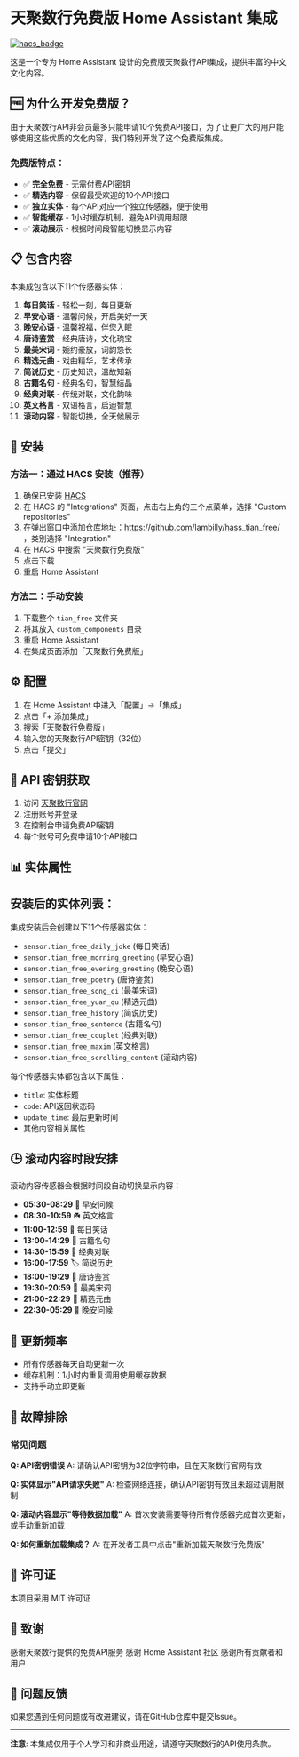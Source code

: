# 天聚数行免费版 Home Assistant 集成

[![hacs_badge](https://img.shields.io/badge/HACS-Custom-orange.svg)](https://github.com/hacs/integration)

这是一个专为 Home Assistant 设计的免费版天聚数行API集成，提供丰富的中文文化内容。

## 🆓 为什么开发免费版？

由于天聚数行API非会员最多只能申请10个免费API接口，为了让更广大的用户能够使用这些优质的文化内容，我们特别开发了这个免费版集成。

### 免费版特点：
- ✅ **完全免费** - 无需付费API密钥
- ✅ **精选内容** - 保留最受欢迎的10个API接口
- ✅ **独立实体** - 每个API对应一个独立传感器，便于使用
- ✅ **智能缓存** - 1小时缓存机制，避免API调用超限
- ✅ **滚动展示** - 根据时间段智能切换显示内容

## 📋 包含内容

本集成包含以下11个传感器实体：

1. **每日笑话** - 轻松一刻，每日更新
2. **早安心语** - 温馨问候，开启美好一天
3. **晚安心语** - 温馨祝福，伴您入眠
4. **唐诗鉴赏** - 经典唐诗，文化瑰宝
5. **最美宋词** - 婉约豪放，词韵悠长
6. **精选元曲** - 戏曲精华，艺术传承
7. **简说历史** - 历史知识，温故知新
8. **古籍名句** - 经典名句，智慧结晶
9. **经典对联** - 传统对联，文化韵味
10. **英文格言** - 双语格言，启迪智慧
11. **滚动内容** - 智能切换，全天候展示

## 🚀 安装

### 方法一：通过 HACS 安装（推荐）

1. 确保已安装 [HACS](https://hacs.xyz/)
2. 在 HACS 的 "Integrations" 页面，点击右上角的三个点菜单，选择 "Custom repositories"
3. 在弹出窗口中添加仓库地址：https://github.com/lambilly/hass_tian_free/ ，类别选择 "Integration"
4. 在 HACS 中搜索 "天聚数行免费版"
5. 点击下载
6. 重启 Home Assistant

### 方法二：手动安装

1. 下载整个 `tian_free` 文件夹
2. 将其放入 `custom_components` 目录
3. 重启 Home Assistant
4. 在集成页面添加「天聚数行免费版」

## ⚙️ 配置

1. 在 Home Assistant 中进入「配置」->「集成」
2. 点击「+ 添加集成」
3. 搜索「天聚数行免费版」
4. 输入您的天聚数行API密钥（32位）
5. 点击「提交」

## 🔧 API 密钥获取

1. 访问 [天聚数行官网](https://www.tianapi.com/)
2. 注册账号并登录
3. 在控制台申请免费API密钥
4. 每个账号可免费申请10个API接口

## 📊 实体属性

## 安装后的实体列表：

集成安装后会创建以下11个传感器实体：
- `sensor.tian_free_daily_joke` (每日笑话)
- `sensor.tian_free_morning_greeting` (早安心语) 
- `sensor.tian_free_evening_greeting` (晚安心语)
- `sensor.tian_free_poetry` (唐诗鉴赏)
- `sensor.tian_free_song_ci` (最美宋词)
- `sensor.tian_free_yuan_qu` (精选元曲)
- `sensor.tian_free_history` (简说历史)
- `sensor.tian_free_sentence` (古籍名句)
- `sensor.tian_free_couplet` (经典对联)
- `sensor.tian_free_maxim` (英文格言)
- `sensor.tian_free_scrolling_content` (滚动内容)

每个传感器实体都包含以下属性：
- `title`: 实体标题
- `code`: API返回状态码
- `update_time`: 最后更新时间
- 其他内容相关属性

## 🕒 滚动内容时段安排

滚动内容传感器会根据时间段自动切换显示内容：

- **05:30-08:29** 🌅 早安问候
- **08:30-10:59** ☘️ 英文格言  
- **11:00-12:59** 🌻 每日笑话
- **13:00-14:29** 🌻 古籍名句
- **14:30-15:59** 🔖 经典对联
- **16:00-17:59** 🏷️ 简说历史
- **18:00-19:29** 🔖 唐诗鉴赏
- **19:30-20:59** 🌼 最美宋词
- **21:00-22:29** 🔖 精选元曲
- **22:30-05:29** 🌃 晚安问候

## 🔄 更新频率

- 所有传感器每天自动更新一次
- 缓存机制：1小时内重复调用使用缓存数据
- 支持手动立即更新

## 🐛 故障排除

### 常见问题

**Q: API密钥错误**
A: 请确认API密钥为32位字符串，且在天聚数行官网有效

**Q: 实体显示"API请求失败"**
A: 检查网络连接，确认API密钥有效且未超过调用限制

**Q: 滚动内容显示"等待数据加载"**
A: 首次安装需要等待所有传感器完成首次更新，或手动重新加载

**Q: 如何重新加载集成？**
A: 在开发者工具中点击"重新加载天聚数行免费版"

## 📄 许可证

本项目采用 MIT 许可证

## 🙏 致谢

感谢天聚数行提供的免费API服务
感谢 Home Assistant 社区
感谢所有贡献者和用户

## 🐛 问题反馈

如果您遇到任何问题或有改进建议，请在GitHub仓库中提交Issue。

---

**注意**: 本集成仅用于个人学习和非商业用途，请遵守天聚数行的API使用条款。
